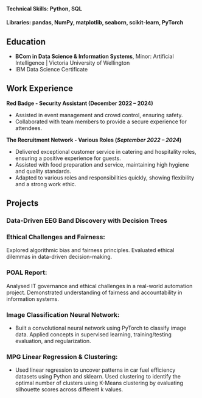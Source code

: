 

#### Technical Skills: Python, SQL
#### Libraries: pandas, NumPy, matplotlib, seaborn, scikit-learn, PyTorch
  
## Education		        		
- **BCom in Data Science & Information Systems**, Minor: Artificial Intelligence | Victoria University of Wellington
- IBM Data Science Certificate

## Work Experience
**Red Badge - Security Assistant (December 2022 – 2024)**
- Assisted in event management and crowd control, ensuring safety.
- Collaborated with team members to provide a secure experience for attendees.

**The Recruitment Network - Various Roles (_September 2022 – 2024_)**
- Delivered exceptional customer service in catering and hospitality roles, ensuring a positive experience for guests.
- Assisted with food preparation and service, maintaining high hygiene and quality standards.
- Adapted to various roles and responsibilities quickly, showing flexibility and a strong work ethic.

## Projects
### Data-Driven EEG Band Discovery with Decision Trees
### Ethical Challenges and Fairness:
Explored algorithmic bias and fairness principles. Evaluated ethical dilemmas in data-driven decision-making.
### POAL Report: 
Analysed IT governance and ethical challenges in a real-world automation project. Demonstrated understanding of fairness and accountability in information systems.
### Image Classification Neural Network: 
-	Built a convolutional neural network using PyTorch to classify image data. Applied concepts in supervised learning, training/testing evaluation, and regularization.
### MPG Linear Regression & Clustering: 
-	Used linear regression to uncover patterns in car fuel efficiency datasets using Python and sklearn. Used clustering to identify the optimal number of clusters using K-Means clustering by evaluating silhouette scores across different k values.


